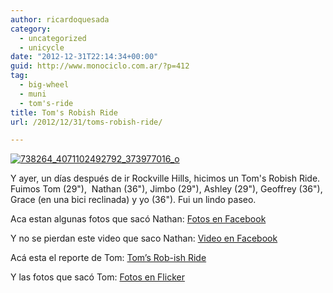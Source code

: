 ```yaml
---
author: ricardoquesada
category:
  - uncategorized
  - unicycle
date: "2012-12-31T22:14:34+00:00"
guid: http://www.monociclo.com.ar/?p=412
tag:
  - big-wheel
  - muni
  - tom's-ride
title: Tom's Robish Ride
url: /2012/12/31/toms-robish-ride/

---
```

[![738264_4071102492792_373977016_o](http://www.monociclo.com.ar/blog/wp-content/uploads/2012/12/738264_4071102492792_373977016_o.jpg)](http://www.monociclo.com.ar/2012/12/toms-robish-ride/738264_4071102492792_373977016_o/)

Y ayer, un días después de ir Rockville Hills, hicimos un Tom's Robish Ride. Fuimos Tom (29"),  Nathan (36"), Jimbo (29"), Ashley (29"), Geoffrey (36"), Grace (en una bici reclinada) y yo (36"). Fui un lindo paseo.

Aca estan algunas fotos que sacó Nathan: [Fotos en Facebook](http://www.facebook.com/media/set/?set=a.4071101692772.139428.1139270509&type=1)

Y no se pierdan este video que saco Nathan: [Video en Facebook](http://www.facebook.com/photo.php?v=4071093292562&set=vb.1139270509)

Acá esta el reporte de Tom: [Tom’s Rob-ish Ride](http://berkeleyunicycling.org/2013/01/01/toms-rob-ish-ride-2/ "Permalink to Tom’s Rob-ish Ride")

Y las fotos que sacó Tom: [Fotos en Flicker](http://www.flickr.com/photos/tholub/sets/72157632394736323)
